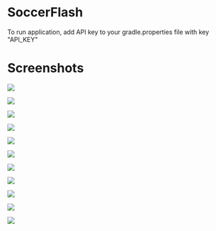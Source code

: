 # SoccerFlash
To run application, add API key to your gradle.properties file with key "API_KEY"

# Screenshots
![](https://photos.app.goo.gl/fxMdLDbKq5rpsLCx7)

![](https://photos.app.goo.gl/2CfPvKj9dtETxqiZ8)

![](https://photos.app.goo.gl/fG2GLxPeGfitfpV77)

![](https://photos.app.goo.gl/pdcmZqmxYtiSrJV87)

![](https://photos.app.goo.gl/S2BSEoq3x4iSoqpz8)

![](https://photos.app.goo.gl/Kt3v4SJjNmLKmXjE8)

![](https://photos.app.goo.gl/cVLDo9tPhGsDkLBS7)

![](https://photos.app.goo.gl/gfMB6rxY8ayPMYSz5)

![](https://photos.app.goo.gl/AdB8aBe5tjvWBQPP6)

![](https://photos.app.goo.gl/6BcKKqDuYZKkuUFf6)

![](https://photos.app.goo.gl/HcUvNJD3ziK8LMwt5)
